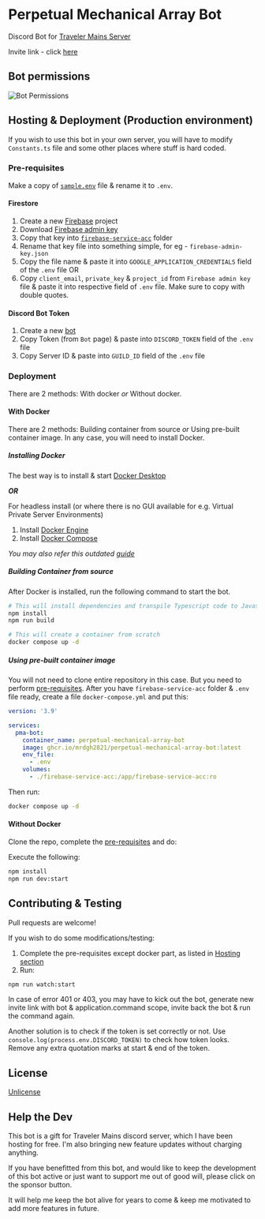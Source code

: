 # Perpetual Mechanical Array Bot

Discord Bot for [Traveler Mains Server](https://discord.gg/RsdUnupKpj)

Invite link - click [here](https://discord.com/api/oauth2/authorize?client_id=914932368647815230&permissions=1514517351488&scope=bot%20applications.commands)

## Bot permissions

![Bot Permissions](https://i.imgur.com/yUDcZii.png)

## Hosting & Deployment (Production environment)

If you wish to use this bot in your own server, you will have to modify `Constants.ts` file and some other places where stuff is hard coded.

### Pre-requisites

Make a copy of [`sample.env`](./sample.env) file & rename it to `.env`.

#### Firestore

1. Create a new [Firebase](https://console.firebase.google.com/) project
2. Download [Firebase admin key](https://firebase.google.com/docs/admin/setup#initialize-sdk)
3. Copy that key into [`firebase-service-acc`](./firebase-service-acc/) folder
4. Rename that key file into something simple, for eg - `firebase-admin-key.json`
5. Copy the file name & paste it into `GOOGLE_APPLICATION_CREDENTIALS` field of the `.env` file
    OR
6. Copy `client_email`, `private_key` & `project_id` from `Firebase admin key` file & paste it into respective field of `.env` file. Make sure to copy with double quotes.

#### Discord Bot Token

1. Create a new [bot](https://discord.com/developers/applications)
2. Copy Token (from `Bot` page) & paste into `DISCORD_TOKEN` field of the `.env` file
3. Copy Server ID & paste into `GUILD_ID` field of the `.env` file

### Deployment

There are 2 methods: With docker _or_ Without docker.

#### With Docker

There are 2 methods: Building container from source _or_ Using pre-built container image.
In any case, you will need to install Docker.

##### Installing Docker

The best way is to install & start [Docker Desktop](https://www.docker.com/)

**_OR_**

For headless install (or where there is no GUI available for e.g. Virtual Private Server Environments)

1. Install [Docker Engine](https://docs.docker.com/engine/install/)
2. Install [Docker Compose](https://docs.docker.com/compose/install/)

_You may also refer this outdated [guide](https://www.howtogeek.com/devops/how-to-install-docker-and-docker-compose-on-linux/)_

##### Building Container from source

After Docker is installed, run the following command to start the bot.

```sh
# This will install dependencies and transpile Typescript code to Javascript code
npm install
npm run build

# This will create a container from scratch
docker compose up -d
```

##### Using pre-built container image

You will not need to clone entire repository in this case. But you need to perform [pre-requisites](#pre-requisites).
After you have `firebase-service-acc` folder & `.env` file ready, create a file `docker-compose.yml` and put this:

```yml
version: '3.9'

services:
  pma-bot:
    container_name: perpetual-mechanical-array-bot
    image: ghcr.io/mrdgh2821/perpetual-mechanical-array-bot:latest
    env_file:
      - .env
    volumes:
      - ./firebase-service-acc:/app/firebase-service-acc:ro
```

Then run:

```sh
docker compose up -d
```

#### Without Docker

Clone the repo, complete the [pre-requisites](#pre-requisites) and do:

Execute the following:

```sh
npm install
npm run dev:start
```

## Contributing & Testing

Pull requests are welcome!

If you wish to do some modifications/testing:

1. Complete the pre-requisites except docker part, as listed in [Hosting section](#hosting--deployment-production-environment)
2. Run:

```sh
npm run watch:start
```

In case of error 401 or 403, you may have to kick out the bot, generate new invite link with bot & application.command scope, invite back the bot & run the command again.

Another solution is to check if the token is set correctly or not. Use `console.log(process.env.DISCORD_TOKEN)` to check how token looks. Remove any extra quotation marks at start & end of the token.

## License

[Unlicense](./LICENSE)

## Help the Dev

This bot is a gift for Traveler Mains discord server, which I have been hosting for free.
I'm also bringing new feature updates without charging anything.

If you have benefitted from this bot, and would like to keep the development of this bot active or just want to support me out of good will, please click on the sponsor button.

It will help me keep the bot alive for years to come & keep me motivated to add more features in future.
